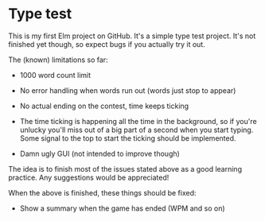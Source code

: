 # Type test

This is my first Elm project on GitHub. It's a simple type test project. It's not finished yet though, so expect bugs if you actually try it out.

The (known) limitations so far:

 * 1000 word count limit

 * No error handling when words run out (words just stop to appear)

 * No actual ending on the contest, time keeps ticking

 * The time ticking is happening all the time in the background, so if you're unlucky you'll miss out of a big part of a second when you start typing. Some signal to the top to start the ticking should be implemented.

 * Damn ugly GUI (not intended to improve though)  

 The idea is to finish most of the issues stated above as a good learning practice. Any suggestions would be appreciated!

 When the above is finished, these things should be fixed:

  * Show a summary when the game has ended (WPM and so on)